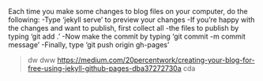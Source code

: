 Each time you make some changes to blog files on your computer, do the following:
-Type ‘jekyll serve’ to preview your changes
-If you’re happy with the changes and want to publish, first collect all -the files to publish by typing ‘git add .’
-Now make the commit by typing ‘git commit -m commit message’
-Finally, type ‘git push origin gh-pages’
>dw
>dww https://medium.com/20percentwork/creating-your-blog-for-free-using-jekyll-github-pages-dba37272730a
cda
